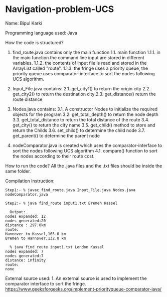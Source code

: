 # Navigation-problem-UCS
Name: Bipul Karki

Programming language used: Java

How the code is structured?
1. find_route.java contains only the main function 
1.1. main function
1.1.1. in the main function the command line input are stored in different variables.
1.1.2. the contents of input file is read and stored in the ArrayList called "route".
1.1.3. the fringe uses a priority queue, the priority queue uses comparator-interface to sort the nodes following UCS algorithm.
	 
2. Input_File.java contains:
2.1. get_city1() to return the origin city
2.2. get_city2() to return the destination city
2.3. get_distance() return the route distance
	 
3. Nodes.java contains:
3.1. A constructor Nodes to initialize the required objects for the program
3.2. get_total_depth() to return the node depth
3.3. get_total_distance to return the total distance of the route
3.4. get_city() to return the city name
3.5. get_child() method to store and return the Childs 
3.6. set_child() to determine the child node
3.7. get_parent() to determine the parent node

	
4. nodeComparator.java is created which uses the comparator-interface to sort the nodes following UCS algorithm
4.1. compare() function to sort the nodes according to their route cost. 

        
How to run the code?
  All the .java files and the .txt files should be inside the same folder.
  
Compilation Instruction:

    Step1:- % javac find_route.java Input_File.java Nodes.java nodeComparator.java

    Step2:- % java find_route input1.txt Bremen Kassel
    
      Output:
	nodes expanded: 12
	nodes generated:20
	distance : 297.0km
	route:
	Hannover to Kassel,165.0 km
	Bremen to Hannover,132.0 km

      % java find_route input1.txt London Kassel
	nodes expanded: 7
	nodes generated:7
	distance: infinity
	route:
	none

External source used:
	1. An external source is used to implement the comparator interface to sort the fringe. https://www.geeksforgeeks.org/implement-priorityqueue-comparator-java/
